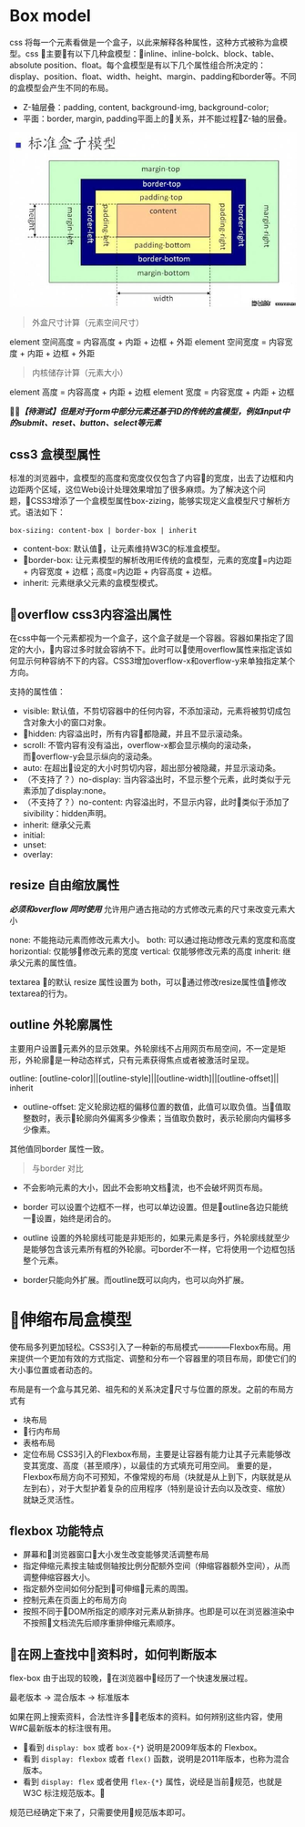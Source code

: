 # Box model

css 将每一个元素看做是一个盒子，以此来解释各种属性，这种方式被称为盒模型。css 主要有以下几种盒模型：inline、inline-bolck、block、table、absolute position、float。每个盒模型是有以下几个属性组合所决定的：display、position、float、width、height、margin、padding和border等。不同的盒模型会产生不同的布局。

- Z-轴层叠：padding, content, background-img, background-color;
- 平面：border, margin, padding平面上的关系，并不能过程Z-轴的层叠。

![盒模型](./images/box-model/standard-box-model.jpg)


> 外盒尺寸计算（元素空间尺寸）

element 空间高度 = 内容高度 + 内距 + 边框 + 外距
element 空间宽度 = 内容宽度 + 内距 + 边框 + 外距

> 内核储存计算（元素大小）

element 高度 = 内容高度 + 内距 + 边框
element 宽度 = 内容宽度 + 内距 + 边框

***【待测试】但是对于form中部分元素还基于ID的传统的盒模型，例如input中的submit、reset、button、select等元素***

## css3 盒模型属性

标准的浏览器中，盒模型的高度和宽度仅仅包含了内容的宽度，出去了边框和内边距两个区域，这位Web设计处理效果增加了很多麻烦。为了解决这个问题，CSS3增添了一个盒模型属性box-zizing，能够实现定义盒模型尺寸解析方式。语法如下：
```
box-sizing: content-box | border-box | inherit
```

- content-box: 默认值，让元素维持W3C的标准盒模型。
- border-box: 让元素模型的解析改用IE传统的盒模型，元素的宽度=内边距 + 内容宽度 + 边框；高度=内边距 + 内容高度 + 边框。
- inherit: 元素继承父元素的盒模型模式。

## overflow css3内容溢出属性
在css中每一个元素都视为一个盒子，这个盒子就是一个容器。容器如果指定了固定的大小，内容过多时就会容纳不下。此时可以使用overflow属性来指定该如何显示何种容纳不下的内容。CSS3增加overflow-x和overflow-y来单独指定某个方向。

支持的属性值：

- visible: 默认值，不剪切容器中的任何内容，不添加滚动，元素将被剪切成包含对象大小的窗口对象。
- hidden: 内容溢出时，所有内容都隐藏，并且不显示滚动条。
- scroll: 不管内容有没有溢出，overflow-x都会显示横向的滚动条，而overflow-y会显示纵向的滚动条。
- auto: 在超出设定的大小时剪切内容，超出部分被隐藏，并显示滚动条。
- （不支持了？）no-display: 当内容溢出时，不显示整个元素，此时类似于元素添加了display:none。
- （不支持了？）no-content: 内容溢出时，不显示内容，此时类似于添加了sivibility：hidden声明。
- inherit: 继承父元素
- initial:
- unset:
- overlay:

## resize 自由缩放属性

***必须和overflow 同时使用*** 允许用户通古拖动的方式修改元素的尺寸来改变元素大小

none: 不能拖动元素而修改元素大小。
both: 可以通过拖动修改元素的宽度和高度
horizontial: 仅能够修改元素的宽度
vertical: 仅能够修改元素的高度
inherit: 继承父元素的属性值。

textarea 的默认 resize 属性设置为 both，可以通过修改resize属性值修改textarea的行为。

## outline 外轮廓属性

主要用户设置元素外的显示效果。外轮廓线不占用网页布局空间，不一定是矩形，外轮廓是一种动态样式，只有元素获得焦点或者被激活时呈现。

outline: [outline-color]||[outline-style]||[outline-width]||[outline-offset]|| inherit

- outline-offset: 定义轮廓边框的偏移位置的数值，此值可以取负值。当值取整数时，表示轮廓向外偏离多少像素；当值取负数时，表示轮廓向内偏移多少像素。

其他值同border 属性一致。

> 与border 对比

- 不会影响元素的大小，因此不会影响文档流，也不会破坏网页布局。

- border 可以设置个边框不一样，也可以单边设置。但是outline各边只能统一设置，始终是闭合的。
- outline 设置的外轮廓线可能是非矩形的，如果元素是多行，外轮廓线就至少是能够包含该元素所有框的外轮廓。可border不一样，它将使用一个边框包括整个元素。
- border只能向外扩展。而outline既可以向内，也可以向外扩展。


# 伸缩布局盒模型

使布局多列更加轻松。CSS3引入了一种新的布局模式————Flexbox布局。用来提供一个更加有效的方式指定、调整和分布一个容器里的项目布局，即使它们的大小事位置或者动态的。

布局是有一个盒与其兄弟、祖先和的关系决定尺寸与位置的原发。之前的布局方式有
- 块布局
- 行内布局
- 表格布局
- 定位布局
CSS3引入的Flexbox布局，主要是让容器有能力让其子元素能够改变其宽度、高度（甚至顺序），以最佳的方式填充可用空间。
重要的是，Flexbox布局方向不可预知，不像常规的布局（块就是从上到下，内联就是从左到右），对于大型护着复杂的应用程序（特别是设计去向以及改变、缩放）就缺乏灵活性。

## flexbox 功能特点

- 屏幕和浏览器窗口大小发生改变能够灵活调整布局
- 指定伸缩元素按主轴或侧轴按比例分配额外空间（伸缩容器额外空间），从而调整伸缩容器大小。
- 指定额外空间如何分配到可伸缩元素的周围。
- 控制元素在页面上的布局方向
- 按照不同于DOM所指定的顺序对元素从新排序。也即是可以在浏览器渲染中不按照文档流先后顺序重排伸缩元素顺序。


## 在网上查找中资料时，如何判断版本

flex-box 由于出现的较晚，在浏览器中经历了一个快速发展过程。

最老版本 -> 混合版本 -> 标准版本

如果在网上搜索资料，合法性许多老版本的资料。如何辨别这些内容，使用W#C最新版本的标注很有用。

- 看到 `display: box` 或者 `box-{*}` 说明是2009年版本的 Flexbox。
- 看到 `display: flexbox` 或者 `flex()` 函数，说明是2011年版本，也称为混合版本。
- 看到 `display: flex` 或者使用 `flex-{*}` 属性，说经是当前规范，也就是W3C 标注规范版本。

规范已经确定下来了，只需要使用规范版本即可。
